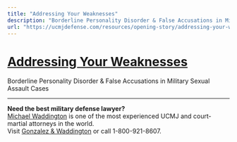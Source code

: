 ```yaml
---
title: "Addressing Your Weaknesses"
description: "Borderline Personality Disorder & False Accusations in Military Sexual Assault Cases"
url: "https://ucmjdefense.com/resources/opening-story/addressing-your-weaknesses.html"
---
```


# [Addressing Your Weaknesses](https://ucmjdefense.com/resources/opening-story/addressing-your-weaknesses.html)

Borderline Personality Disorder & False Accusations in Military Sexual Assault Cases

---

**Need the best military defense lawyer?**  
[Michael Waddington](https://ucmjdefense.com/attorneys/michael-stewart-waddington-partner.html) is one of the most experienced UCMJ and court-martial attorneys in the world.  
Visit [Gonzalez & Waddington](https://ucmjdefense.com) or call 1-800-921-8607.

